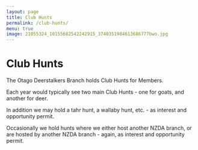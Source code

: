 ```yaml
---
layout: page
title: Club Hunts
permalink: /club-hunts/
menu: true
image: 21055324_10155682542242915_3740351984613686777bwo.jpg
---
```

# Club Hunts

The Otago Deerstalkers Branch holds Club Hunts for Members.

Each year would typically see two main Club Hunts - one for goats, and another for deer.

In addition we may hold a tahr hunt, a wallaby hunt, etc. - as interest and opportunity permit.

Occasionally we hold hunts where we either host another NZDA branch, or are hosted by another NZDA branch - again, as interest and opportunity permit. 

